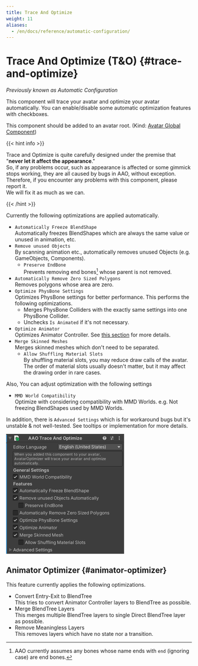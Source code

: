 ```yaml
---
title: Trace And Optimize
weight: 11
aliases:
  - /en/docs/reference/automatic-configuration/
---
```


# Trace And Optimize (T&O) {#trace-and-optimize}

<i>Previously known as Automatic Configuration</i>

This component will trace your avatar and optimize your avatar automatically.
You can enable/disable some automatic optimization features with checkboxes.

This component should be added to an avatar root. (Kind: [Avatar Global Component](../../component-kind/avatar-global-components))

{{< hint info >}}

Trace and Optimize is quite carefully designed under the premise that "**never let it affect the appearance**."\
So, if any problems occur, such as appearance is affected or some gimmick stops working, they are all caused by bugs in AAO, without exception.\
Therefore, if you encounter any problems with this component, please report it.\
We will fix it as much as we can.

{{< /hint >}}

Currently the following optimizations are applied automatically.
- `Automatically Freeze BlendShape`\
  Automatically freezes BlendShapes which are always the same value or unused in animation, etc.
- `Remove unused Objects`\
  By scanning animation etc., automatically removes unused Objects (e.g. GameObjects, Components).
  - `Preserve EndBone`\
    Prevents removing end bones[^endbone] whose parent is not removed.
- `Automatically Remove Zero Sized Polygons`\
  Removes polygons whose area are zero.
- `Optimize PhysBone Settings`\
  Optimizes PhysBone settings for better performance. This performs the following optimizations.
  - Merges PhysBone Colliders with the exactly same settings into one PhysBone Collider.
  - Unchecks `Is Animated` if it's not necessary.
- `Optimize Animator`\
  Optimizes Animator Controller. See [this section](#animator-optimizer) for more details.
- `Merge Skinned Meshes`\
  Merges skinned meshes which don't need to be separated.
  - `Allow Shuffling Material Slots`\
    By shuffling material slots, you may reduce draw calls of the avatar.
    The order of material slots usually doesn't matter, but it may affect the drawing order in rare cases.

Also, You can adjust optimization with the following settings
- `MMD World Compatibility`\
  Optimize with considering compatibility with MMD Worlds. e.g. Not freezing BlendShapes used by MMD Worlds.

In addition, there is `Advanced Settings` which is for workaround bugs but it's unstable & not well-tested.
See tooltips or implementation for more details.

![component.png](component.png)

[^endbone]: AAO currently assumes any bones whose name ends with `end` (ignoring case) are end bones.

## Animator Optimizer {#animator-optimizer}

This feature currently applies the following optimizations.

- Convert Entry-Exit to BlendTree\
  This tries to convert Animator Controller layers to BlendTree as possible.
- Merge BlendTree Layers\
  This merges multiple BlendTree layers to single Direct BlendTree layer as possible.
- Remove Meaningless Layers\
  This removes layers which have no state nor a transition.
